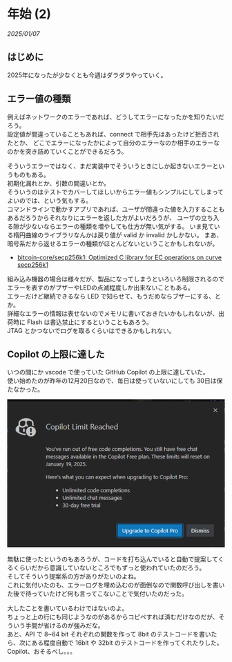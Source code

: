 # 年始 (2)

_2025/01/07_

## はじめに

2025年になったが少なくとも今週はダラダラやっていく。

## エラー値の種類

例えばネットワークのエラーであれば、どうしてエラーになったかを知りたいだろう。  
設定値が間違っていることもあれば、connect で相手先はあったけど拒否されたとか、
どこでエラーになったかによって自分のエラーなのか相手のエラーなのかを突き詰めていくことができるだろう。

そういうエラーではなく、まだ実装中でそういうときにしか起きないエラーというものもある。  
初期化漏れとか、引数の間違いとか。  
そういうのはテストでカバーしてほしいからエラー値もシンプルにしてしまってよいのでは、という気もする。  
コマンドラインで動かすアプリであれば、ユーザが間違った値を入力することもあるだろうからそれなりにエラーを返した方がよいだろうが、
ユーザの立ち入る隙が少ないならエラーの種類を増やしても仕方が無い気がする。
いま見ている楕円曲線のライブラリなんかは戻り値が valid か invalid かしかない。
まあ、暗号系だから返せるエラーの種類がほとんどないということかもしれないが。

* [bitcoin-core/secp256k1: Optimized C library for EC operations on curve secp256k1](https://github.com/bitcoin-core/secp256k1/tree/master)

組み込み機器の場合は様々だが、製品になってしまうといろいろ制限されるのでエラーを表すのがブザーやLEDの点滅程度しか出来ないこともある。  
エラーだけど継続できるなら LED で知らせて、もうだめならブザーにする、とか。  
詳細なエラーの情報は表せないのでメモリに書いておきたいかもしれないが、出荷時に Flash は書込禁止にするということもあろう。  
JTAG とかつないでログを取るくらいはできるかもしれない。

## Copilot の上限に達した

いつの間にか vscode で使っていた GitHub Copilot の上限に達していた。  
使い始めたのが昨年の12月20日なので、毎日は使っていないにしても 30日は保たなかった。

![image](images/20250107a-1.png)

無駄に使ったというのもあろうが、コードを打ち込んでいると自動で提案してくるくらいだから意識していないところでもずっと使われていたのだろう。  
そしてそういう提案系の方がありがたいのよね。  
これに気付いたのも、エラーログを埋め込むのが面倒なので関数呼び出しを書いた後で待っていたけど何も言ってこないことで気付いたのだった。

大したことを書いているわけではないのよ。  
ちょっと上の行にも同じようなのがあるからコピペすれば済むだけなのだが、そういう手間が省けるのが強みだな。  
あと、API で 8~64 bit それぞれの関数を作って 8bit のテストコードを書いたら、次にある程度自動で 16bit や 32bit のテストコードを作ってくれたりした。  
Copilot、おそるべし。。。
